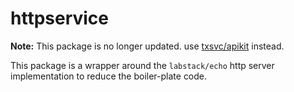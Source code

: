 # httpservice

**Note:** This package is no longer updated. use [txsvc/apikit](https://github.com/txsvc/apikit) instead.

This package is a wrapper around the `labstack/echo` http server implementation to reduce the boiler-plate code.
